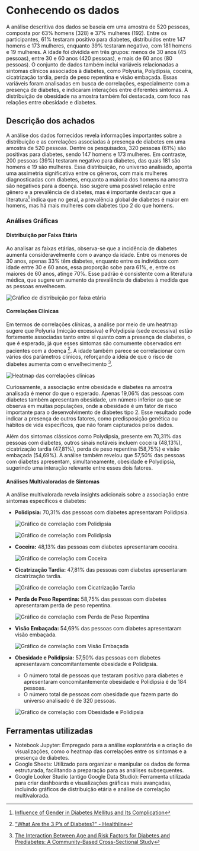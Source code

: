 # Conhecendo os dados

A análise descritiva dos dados se baseia em uma amostra de 520 pessoas, composta por 63% homens (328) e 37% mulheres (192). Entre os participantes, 61% testaram positivo para diabetes, distribuídos entre 147 homens e 173 mulheres, enquanto 39% testaram negativo, com 181 homens e 19 mulheres. A idade foi dividida em três grupos: menos de 30 anos (45 pessoas), entre 30 e 60 anos (420 pessoas), e mais de 60 anos (80 pessoas). O conjunto de dados também inclui variáveis relacionadas a sintomas clínicos associados à diabetes, como Polyuria, Polydipsia, coceira, cicatrização tardia, perda de peso repentina e visão embaçada. Essas variáveis foram analisadas em busca de correlações, especialmente com a presença de diabetes, e indicaram interações entre diferentes sintomas. A distribuição de obesidade na amostra também foi destacada, com foco nas relações entre obesidade e diabetes.

## Descrição dos achados

A análise dos dados fornecidos revela informações importantes sobre a distribuição e as correlações associadas à presença de diabetes em uma amostra de 520 pessoas. Dentre os pesquisados, 320 pessoas (61%) são positivas para diabetes, sendo 147 homens e 173 mulheres. Em contraste, 200 pessoas (39%) testaram negativo para diabetes, das quais 181 são homens e 19 são mulheres. Essa distribuição, no universo analisado, aponta uma assimetria significativa entre os gêneros, com mais mulheres diagnosticadas com diabetes, enquanto a maioria dos homens na amostra são negativos para a doença. Isso sugere uma possível relação entre gênero e a prevalência de diabetes, mas é importante destacar que a literatura[^1] indica que no geral, a prevalência global de diabetes é maior em homens, mas há mais mulheres com diabetes tipo 2 do que homens.

### Análises Gráficas

#### Distribuição por Faixa Etária

Ao analisar as faixas etárias, observa-se que a incidência de diabetes aumenta consideravelmente com o avanço da idade. Entre os menores de 30 anos, apenas 33% têm diabetes, enquanto entre os indivíduos com idade entre 30 e 60 anos, essa proporção sobe para 61%, e, entre os maiores de 60 anos, atinge 70%. Esse padrão é consistente com a literatura médica, que sugere um aumento da prevalência de diabetes à medida que as pessoas envelhecem.

![Gráfico de distribuição por faixa etária](https://github.com/user-attachments/assets/c64e3068-caff-4d0a-a197-db108b0db2bc)

#### Correlações Clínicas

Em termos de correlações clínicas, a análise por meio de um heatmap sugere que Polyuria (micção excessiva) e Polydipsia (sede excessiva) estão fortemente associadas tanto entre si quanto com a presença de diabetes, o que é esperado, já que esses sintomas são comumente observados em pacientes com a doença [^2]. A idade também parece se correlacionar com vários dos parâmetros clínicos, reforçando a ideia de que o risco de diabetes aumenta com o envelhecimento [^3].

![Heatmap das correlações clínicas](https://github.com/user-attachments/assets/2b003015-b134-47d1-89ed-ea3a1bc34247)

Curiosamente, a associação entre obesidade e diabetes na amostra analisada é menor do que o esperado. Apenas 19,06% das pessoas com diabetes também apresentam obesidade, um número inferior ao que se observa em muitas populações, onde a obesidade é um fator de risco importante para o desenvolvimento de diabetes tipo 2. Esse resultado pode indicar a presença de outros fatores, como predisposição genética ou hábitos de vida específicos, que não foram capturados pelos dados.

Além dos sintomas clássicos como Polydipsia, presente em 70,31% das pessoas com diabetes, outros sinais notáveis incluem coceira (48,13%), cicatrização tardia (47,81%), perda de peso repentina (58,75%) e visão embaçada (54,69%). A análise também revelou que 57,50% das pessoas com diabetes apresentam, simultaneamente, obesidade e Polydipsia, sugerindo uma interação relevante entre esses dois fatores.

#### Análises Multivaloradas de Sintomas

A análise multivalorada revela insights adicionais sobre a associação entre sintomas específicos e diabetes:

- **Polidipsia:** 70,31% das pessoas com diabetes apresentaram Polidipsia.

  ![Gráfico de correlação com Polidipsia](https://github.com/user-attachments/assets/b1608371-9804-4f69-971b-87d0795de231)

  ![Gráfico de correlação com Polidipsia](https://github.com/user-attachments/assets/6bf4f5fd-cf2f-47a1-8d5b-96b5f5fc93e1)

- **Coceira:** 48,13% das pessoas com diabetes apresentaram coceira.

  ![Gráfico de correlação com Coceira](https://github.com/user-attachments/assets/d2217a27-9d4b-4b13-8ea2-192c60eb3a48)

- **Cicatrização Tardia:** 47,81% das pessoas com diabetes apresentaram cicatrização tardia.

  ![Gráfico de correlação com Cicatrização Tardia](https://github.com/user-attachments/assets/4bd960a6-257f-452a-9d5f-ae019036049a)

- **Perda de Peso Repentina:** 58,75% das pessoas com diabetes apresentaram perda de peso repentina.

  ![Gráfico de correlação com Perda de Peso Repentina](https://github.com/user-attachments/assets/d11f6fcc-d399-4b78-aec1-1e05c3926548)

- **Visão Embaçada:** 54,69% das pessoas com diabetes apresentaram visão embaçada.

  ![Gráfico de correlação com Visão Embaçada](https://github.com/user-attachments/assets/e875da58-3100-4e87-9c5e-9f4942f8632e)

- **Obesidade e Polidipsia:** 57,50% das pessoas com diabetes apresentavam concomitantemente obesidade e Polidipsia.
  - O número total de pessoas que testaram positivo para diabetes e apresentaram concomitantemente obesidade e Polidipsia é de 184 pessoas.
  - O número total de pessoas com obesidade que fazem parte do universo analisado é de 320 pessoas.
  
  ![Gráfico de correlação com Obesidade e Polidipsia](https://github.com/user-attachments/assets/37d745dd-e9c8-4681-8106-1edbbe4d3b0a)

## Ferramentas utilizadas

- Notebook Jupyter: Empregado para a análise exploratória e a criação de visualizações, como o heatmap das correlações entre os sintomas e a presença de diabetes.
- Google Sheets: Utilizado para organizar e manipular os dados de forma estruturada, facilitando a preparação para as análises subsequentes.
- Google Looker Studio (antigo Google Data Studio): Ferramenta utilizada para criar dashboards e visualizações gráficas mais avançadas, incluindo gráficos de distribuição etária e análise de correlação multivalorada.

[^1]: [Influence of Gender in Diabetes Mellitus and Its Complication](https://www.ncbi.nlm.nih.gov/pmc/articles/PMC9408508/)
[^2]: ["What Are the 3 P’s of Diabetes?" - Healthline](https://www.healthline.com/health/diabetes/3-ps-of-diabetes)
[^3]: [The Interaction Between Age and Risk Factors for Diabetes and Prediabetes: A Community-Based Cross-Sectional Study](https://www.ncbi.nlm.nih.gov/pmc/articles/PMC9843502/)

